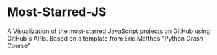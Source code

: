 # Most-Starred-JS
A Visualization of the most-starred JavaScript projects on GitHub using GitHub's APIs. Based on a template from Eric Matthes "Python Crash Course"
